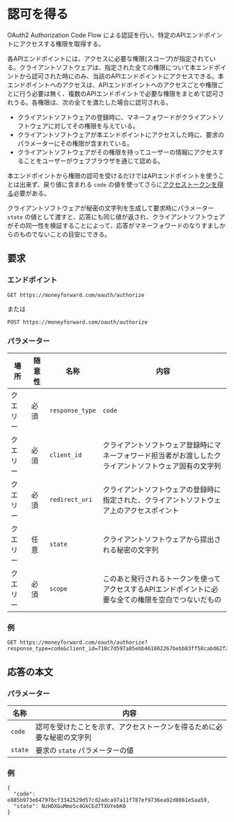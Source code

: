 # 認可を得る

OAuth2 Authorization Code Flow による認証を行い、特定のAPIエンドポイントにアクセスする権限を取得する。

各APIエンドポイントには、アクセスに必要な権限(スコープ)が指定されている。クライアントソフトウェアは、指定された全ての権限について本エンドポイントから認可された時にのみ、当該のAPIエンドポイントにアクセスできる。本エンドポイントへのアクセスは、APIエンドポイントへのアクセスごとや権限ごとに行う必要は無く、複数のAPIエンドポイントで必要な権限をまとめて認可されうる。各権限は、次の全てを満たした場合に認可される。

* クライアントソフトウェアの登録時に、マネーフォワードがクライアントソフトウェアに対してその権限を与えている。
* クライアントソフトウェアが本エンドポイントにアクセスした時に、要求のパラメーターにその権限が含まれている。
* クライアントソフトウェアがその権限を持ってユーザーの情報にアクセスすることをユーザーがウェブブラウザを通じて認める。

本エンドポイントから権限の認可を受けるだけではAPIエンドポイントを使うことは出来ず、戻り値に含まれる `code` の値を使ってさらに[アクセストークンを得る](token.md)必要がある。

クライアントソフトウェアが秘密の文字列を生成して要求時にパラメーター `state` の値として渡すと、応答にも同じ値が返され、クライアントソフトウェアがその同一性を検証することによって、応答がマネーフォワードのなりすましからのものでないことの目安にできる。

## 要求

### エンドポイント

```
GET https://moneyforward.com/oauth/authorize
```

または

```
POST https://moneyforward.com/oauth/authorize
```

### パラメーター

場所 | 随意性 | 名称 | 内容
---- | ---- | ---- | ---
クエリー | 必須 | `response_type` | `code`
クエリー | 必須 | `client_id` | クライアントソフトウェア登録時にマネーフォワード担当者がお渡ししたクライアントソフトウェア固有の文字列
クエリー | 必須 | `redirect_uri` | クライアントソフトウェアの登録時に指定された、クライアントソフトウェア上のアクセスポイント
クエリー | 任意 | `state` | クライアントソフトウェアから提出される秘密の文字列
クエリー | 必須 | `scope` | このあと発行されるトークンを使ってアクセスするAPIエンドポイントに必要な全ての権限を空白でつないだもの

### 例

```
GET https://moneyforward.com/oauth/authorize?response_type=code&client_id=710c7d597a85ebb461802267bebb83ff58cabd62f2ff9&redirect_uri=http%3A%2F%2Flocalhost%3A1234%2Fcallback&state=NzHDXGuMme5c4GkCEd7TXUYebK0%3D&scope=openid+email+accounts+acquire_accounts+manage_accounts+assets+transactions+manage_transactions+manage_sso
```

## 応答の本文

### パラメーター

名称 | 内容
---- | ---
`code` | 認可を受けたことを示す、アクセストークンを得るために必要な秘密の文字列
`state` | 要求の `state` パラメーターの値

### 例

```
{
  "code": e885b973e64797bcf3342529d57cd2adca97a11f787ef9736ea92d8061e5aa59,
  "state": NzHDXGuMme5c4GkCEd7TXUYebK0
}
```
